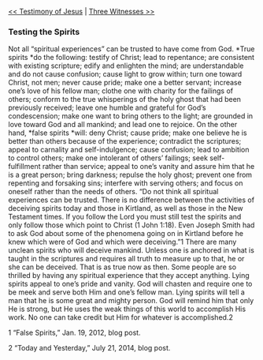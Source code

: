 [<< Testimony of Jesus](Testimony%20of%20Jesus)  |  [Three Witnesses >>](Three%20Witnesses)

### Testing the Spirits
Not all “spiritual experiences” can be trusted to have come from God. *True spirits *do the following: testify of Christ; lead to repentance; are consistent with existing scripture; edify and enlighten the mind; are understandable and do not cause confusion; cause light to grow within; turn one toward Christ, not men; never cause pride; make one a better servant; increase one’s love of his fellow man; clothe one with charity for the failings of others; conform to the true whisperings of the holy ghost that had been previously received; leave one humble and grateful for God’s condescension; make one want to bring others to the light; are grounded in love toward God and all mankind; and lead one to rejoice. On the other hand, *false spirits *will: deny Christ; cause pride; make one believe he is better than others because of the experience; contradict the scriptures; appeal to carnality and self-indulgence; cause confusion; lead to ambition to control others; make one intolerant of others’ failings; seek self-fulfillment rather than service; appeal to one’s vanity and assure him that he is a great person; bring darkness; repulse the holy ghost; prevent one from repenting and forsaking sins; interfere with serving others; and focus on oneself rather than the needs of others. “Do not think all spiritual experiences can be trusted. There is no difference between the activities of deceiving spirits today and those in Kirtland, as well as those in the New Testament times. If you follow the Lord you must still test the spirits and only follow those which point to Christ (1 John 1:18). Even Joseph Smith had to ask God about some of the phenomena going on in Kirtland before he knew which were of God and which were deceiving.”1 There are many unclean spirits who will deceive mankind. Unless one is anchored in what is taught in the scriptures and requires all truth to measure up to that, he or she can be deceived. That is as true now as then. Some people are so thrilled by having any spiritual experience that they accept anything. Lying spirits appeal to one’s pride and vanity. God will chasten and require one to be meek and serve both Him and one’s fellow man. Lying spirits will tell a man that he is some great and mighty person. God will remind him that only He is strong, but He uses the weak things of this world to accomplish His work. No one can take credit but Him for whatever is accomplished.2



1 “False Spirits,” Jan. 19, 2012, blog post.


2 “Today and Yesterday,” July 21, 2014, blog post.